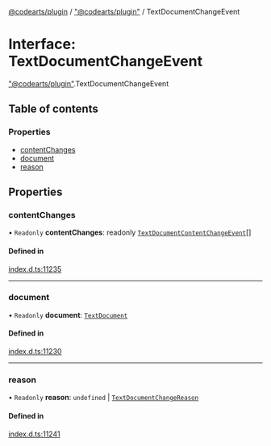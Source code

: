 [@codearts/plugin](../README.md) / ["@codearts/plugin"](../modules/_codearts_plugin_.md) / TextDocumentChangeEvent

# Interface: TextDocumentChangeEvent

["@codearts/plugin"](../modules/_codearts_plugin_.md).TextDocumentChangeEvent

## Table of contents

### Properties

- [contentChanges](codearts_plugin_.TextDocumentChangeEvent.md#contentchanges)
- [document](codearts_plugin_.TextDocumentChangeEvent.md#document)
- [reason](codearts_plugin_.TextDocumentChangeEvent.md#reason)

## Properties

### contentChanges

• `Readonly` **contentChanges**: readonly [`TextDocumentContentChangeEvent`](codearts_plugin_.TextDocumentContentChangeEvent.md)[]

#### Defined in

[index.d.ts:11235](https://github.com/huaweicloud/cloudide-plugin-api/blob/a4193a8/index.d.ts#L11235)

___

### document

• `Readonly` **document**: [`TextDocument`](codearts_plugin_.TextDocument.md)

#### Defined in

[index.d.ts:11230](https://github.com/huaweicloud/cloudide-plugin-api/blob/a4193a8/index.d.ts#L11230)

___

### reason

• `Readonly` **reason**: `undefined` \| [`TextDocumentChangeReason`](../enums/codearts_plugin_.TextDocumentChangeReason.md)

#### Defined in

[index.d.ts:11241](https://github.com/huaweicloud/cloudide-plugin-api/blob/a4193a8/index.d.ts#L11241)
